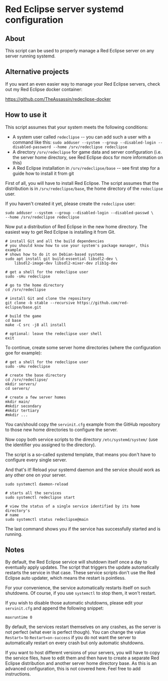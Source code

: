 # Red Eclipse server systemd configuration


## About

This script can be used to properly manage a Red Eclipse server on any server
running systemd.


## Alternative projects

If you want an even easier way to manage your Red Eclipse servers, check out
my Red Eclipse docker container:

https://github.com/TheAssassin/redeclipse-docker


## How to use it

This script assumes that your system meets the following conditions:

  - A system user called `redeclipse` -- you can add such a user with a command
    like this: `sudo adduser --system --group --disabled-login
    --disabled-password --home /srv/redeclipse redeclipse`
  - A directory `/srv/redeclipse` for game data and server configuration
    (i.e. the server home directory, see Red Eclipse docs for more information
    on this)
  - A Red Eclipse installation in `/srv/redeclipse/base` -- see first step for
    a guide how to install it from git

First of all, you will have to install Red Eclipse. The script assumes that
the distribution is in `/srv/redeclipse/base`, the home directory of the
`redeclipse` user.

If you haven't created it yet, please create the `redeclipse` user:

    sudo adduser --system --group --disabled-login --disabled-passwd \
    --home /srv/redeclipse redeclipse

Now put a distribution of Red Eclipse in the new home directory.
The easiest way to get Red Eclipse is installing it from Git.

    # install Git and all the build dependencies
    # you should know how to use your system's package manager, this example
    # shows how to do it on Debian-based systems
    sudo apt install git build-essential libsdl2-dev \
        libsdl2-image-dev libsdl2-mixer-dev zlib1g-dev

    # get a shell for the redeclipse user
    sudo -sHu redeclipse

    # go to the home directory
    cd /srv/redeclipse

    # install Git and clone the repository
    git clone -b stable --recursive https://github.com/red-eclipse/base.git

    # build the game
    cd base
    make -C src -j8 all install

    # optional: leave the redeclipse user shell
    exit

To continue, create some server home directories (where the configuration goe
for example):

    # get a shell for the redeclipse user
    sudo -sHu redeclipse

    # create the base directory
    cd /srv/redeclipse/
    mkdir servers/
    cd servers/

    # create a few server homes
    mkdir main/
    #mkdir secondary
    #mkdir tertiary
    #mkdir ...

You can/should copy the `servinit.cfg` example from the GitHub repository to
those new home directories to configure the server.

Now copy both service scripts to the directory `/etc/systemd/system/` (use
the identifier you assigned to the directory).

The script is a so-called systemd template, that means you don't have to
configure every single server.

And that's it! Reload your systemd daemon and the service should work as any
other one on your server.

    sudo systemctl daemon-reload

    # starts all the services
    sudo systemctl redeclipse start

    # view the status of a single service identified by its home directory's
    # name
    sudo systemctl status redeclipse@main

The last command shows you if the service has successfully started and is
running.


## Notes

By default, the Red Eclipse service will shutdown itself once a day to
eventually apply updates. The script that triggers the update automatically
restarts the service in that case. These service scripts don't use the Red
Eclipse auto updater, which means the restart is pointless.

For your convenience, the service automatically restarts itself on such
shutdowns. Of course, if you use `systemctl` to stop them, it won't restart.

If you wish to disable those automatic shutdowns, please edit your
`servinit.cfg` and append the following snippet:

    maxruntime 0

By default, the services restart themselves on any crashes, as the server is
not perfect (what ever is perfect though). You can change the value `Restart=`
to `Restart=on-success` if you do not want the server to automatically restart
on every crash but only automatic shutdowns.

If you want to host different versions of your servers, you will have to copy
the service files, have to edit them and then have to create a separate
Red Eclipse distribution and another server home directory base.
As this is an advanced configuration, this is not covered here. Feel free to
add instructions.

